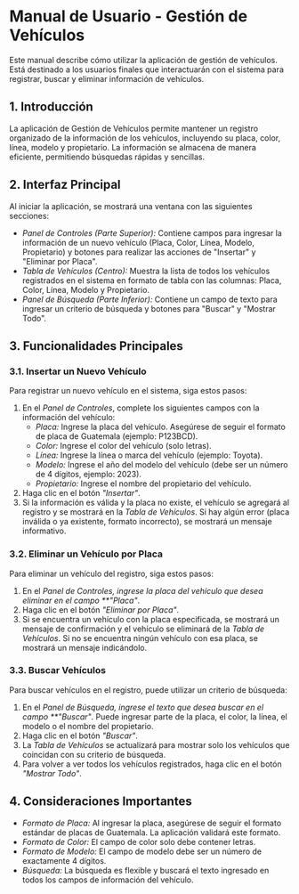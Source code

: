 # Manual de Usuario - Gestión de Vehículos

Este manual describe cómo utilizar la aplicación de gestión de vehículos. Está destinado a los usuarios finales que interactuarán con el sistema para registrar, buscar y eliminar información de vehículos.

## 1. Introducción

La aplicación de Gestión de Vehículos permite mantener un registro organizado de la información de los vehículos, incluyendo su placa, color, línea, modelo y propietario. La información se almacena de manera eficiente, permitiendo búsquedas rápidas y sencillas.

## 2. Interfaz Principal

Al iniciar la aplicación, se mostrará una ventana con las siguientes secciones:

* *Panel de Controles (Parte Superior):* Contiene campos para ingresar la información de un nuevo vehículo (Placa, Color, Línea, Modelo, Propietario) y botones para realizar las acciones de "Insertar" y "Eliminar por Placa".
* *Tabla de Vehículos (Centro):* Muestra la lista de todos los vehículos registrados en el sistema en formato de tabla con las columnas: Placa, Color, Línea, Modelo y Propietario.
* *Panel de Búsqueda (Parte Inferior):* Contiene un campo de texto para ingresar un criterio de búsqueda y botones para "Buscar" y "Mostrar Todo".

## 3. Funcionalidades Principales

### 3.1. Insertar un Nuevo Vehículo

Para registrar un nuevo vehículo en el sistema, siga estos pasos:

1.  En el *Panel de Controles*, complete los siguientes campos con la información del vehículo:
    * *Placa:* Ingrese la placa del vehículo. Asegúrese de seguir el formato de placa de Guatemala (ejemplo: P123BCD).
    * *Color:* Ingrese el color del vehículo (solo letras).
    * *Línea:* Ingrese la línea o marca del vehículo (ejemplo: Toyota).
    * *Modelo:* Ingrese el año del modelo del vehículo (debe ser un número de 4 dígitos, ejemplo: 2023).
    * *Propietario:* Ingrese el nombre del propietario del vehículo.
2.  Haga clic en el botón *"Insertar"*.
3.  Si la información es válida y la placa no existe, el vehículo se agregará al registro y se mostrará en la *Tabla de Vehículos*. Si hay algún error (placa inválida o ya existente, formato incorrecto), se mostrará un mensaje informativo.

### 3.2. Eliminar un Vehículo por Placa

Para eliminar un vehículo del registro, siga estos pasos:

1.  En el *Panel de Controles, ingrese la placa del vehículo que desea eliminar en el campo **"Placa"*.
2.  Haga clic en el botón *"Eliminar por Placa"*.
3.  Si se encuentra un vehículo con la placa especificada, se mostrará un mensaje de confirmación y el vehículo se eliminará de la *Tabla de Vehículos*. Si no se encuentra ningún vehículo con esa placa, se mostrará un mensaje indicándolo.

### 3.3. Buscar Vehículos

Para buscar vehículos en el registro, puede utilizar un criterio de búsqueda:

1.  En el *Panel de Búsqueda, ingrese el texto que desea buscar en el campo **"Buscar"*. Puede ingresar parte de la placa, el color, la línea, el modelo o el nombre del propietario.
2.  Haga clic en el botón *"Buscar"*.
3.  La *Tabla de Vehículos* se actualizará para mostrar solo los vehículos que coincidan con su criterio de búsqueda.
4.  Para volver a ver todos los vehículos registrados, haga clic en el botón *"Mostrar Todo"*.

## 4. Consideraciones Importantes

* *Formato de Placa:* Al ingresar la placa, asegúrese de seguir el formato estándar de placas de Guatemala. La aplicación validará este formato.
* *Formato de Color:* El campo de color solo debe contener letras.
* *Formato de Modelo:* El campo de modelo debe ser un número de exactamente 4 dígitos.
* *Búsqueda:* La búsqueda es flexible y buscará el texto ingresado en todos los campos de información del vehículo.
